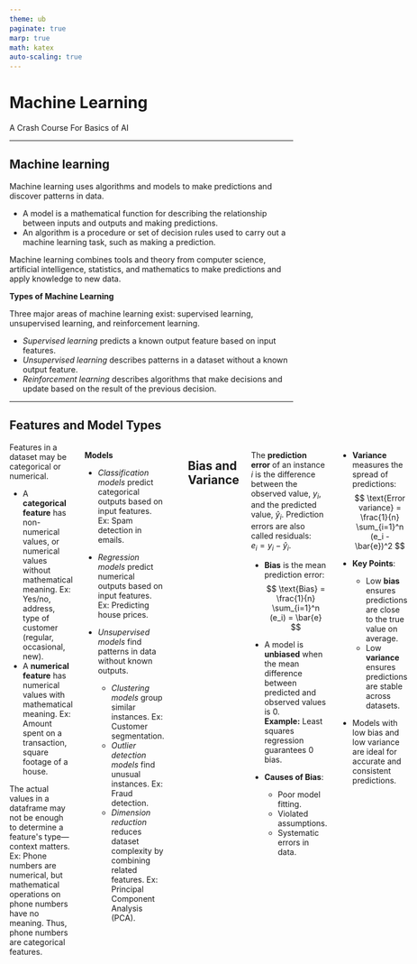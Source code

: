 ```yaml
---
theme: ub
paginate: true
marp: true
math: katex
auto-scaling: true
---
```


<!-- _backgroundImage: "url('../slides/title.png')" -->
<!-- _paginate: skip -->

# Machine Learning 

<span class="subtitle">A Crash Course For Basics of AI</span>

---

## Machine learning

Machine learning uses algorithms and models to make predictions and discover patterns in data. 

- A model is a mathematical function for describing the relationship between inputs and outputs and making predictions.
-  An algorithm is a procedure or set of decision rules used to carry out a machine learning task, such as making a prediction. 

Machine learning combines tools and theory from computer science, artificial intelligence, statistics, and mathematics to make predictions and apply knowledge to new data.

**Types of Machine Learning**

Three major areas of machine learning exist: supervised learning, unsupervised learning, and reinforcement learning.

- *Supervised learning* predicts a known output feature based on input features.
- *Unsupervised learning* describes patterns in a dataset without a known output feature.
- *Reinforcement learning* describes algorithms that make decisions and update based on the result of the previous decision.

---

## Features and Model Types

<div class="columns">
<div>
Features in a dataset may be categorical or numerical.

- A **categorical feature** has non-numerical values, or numerical values without mathematical meaning. Ex: Yes/no, address, type of customer (regular, occasional, new).
- A **numerical feature** has numerical values with mathematical meaning. Ex: Amount spent on a transaction, square footage of a house.
  
The actual values in a dataframe may not be enough to determine a feature's type—context matters. Ex: Phone numbers are numerical, but mathematical operations on phone numbers have no meaning. Thus, phone numbers are categorical features.
</div>

<div>

**Models**
- *Classification models* predict categorical outputs based on input features. Ex: Spam detection in emails.
- *Regression models* predict numerical outputs based on input features. Ex: Predicting house prices.
- *Unsupervised models* find patterns in data without known outputs.

  - *Clustering models* group similar instances. Ex: Customer segmentation.
  - *Outlier detection models* find unusual instances. Ex: Fraud detection.
  - *Dimension reduction* reduces dataset complexity by combining related features. Ex: Principal Component Analysis (PCA).
</div>

---

## Bias and Variance

<div class="columns">
<div>

The **prediction error** of an instance $i$ is the difference between the observed value, $y_i$, and the predicted value, $\hat{y}_i$. Prediction errors are also called residuals:  
$e_i = y_i - \hat{y}_i$.

- **Bias** is the mean prediction error:
  $$
  \text{Bias} = \frac{1}{n} \sum_{i=1}^n (e_i) = \bar{e}
  $$

- A model is **unbiased** when the mean difference between predicted and observed values is 0.  
  **Example:** Least squares regression guarantees 0 bias.

- **Causes of Bias**:
  - Poor model fitting.
  - Violated assumptions.
  - Systematic errors in data.

</div>
<div>

- **Variance** measures the spread of predictions:
  $$
  \text{Error variance} = \frac{1}{n} \sum_{i=1}^n (e_i - \bar{e})^2
  $$

- **Key Points**:
  - Low **bias** ensures predictions are close to the true value on average.
  - Low **variance** ensures predictions are stable across datasets.

- Models with low bias and low variance are ideal for accurate and consistent predictions.

</div>
</div>

---

## Error Variance vs. Prediction Variance

<div class="columns">
<div>

Two types of variance are often used in machine learning:

- **Error variance**: Variance of a model's prediction errors.
- **Prediction variance**: Variance of the predicted values, $\hat{y}_i$.

**Prediction variance** is calculated as:
$$
\text{Prediction variance} = \frac{1}{n} \sum_{i=1}^n (\hat{y}_i - \bar{\hat{y}}_i)^2
$$

Where $\bar{\hat{y}}_i$ is the mean predicted value.

- Models with **low error variance** often have **high prediction variance**.
- Predicted values $\hat{y}_i$ with low variance closely approximate the observed values, resulting in smaller errors.

</div>
<div>

![Relationship between error variance and prediction variance.](../slides/ml_imgs/variance_prediction.png)

<figcaption class="small-caption">

1. A polynomial model uses a polynomial function of the input features to predict the output feature.  **Example**: A third-degree polynomial is $y = w_0 + w_1x + w_2x^2 + w_3x^3$.  
2. Models with a higher degree are more complex and have lower error variance.  
3. Models with a higher degree also have more varied predictions. As error variance decreases, prediction variance increases.
</figcaption>

</div>
</div>

---

## Underfitting vs. Overfitting

A model is **underfitted** if the model is too simple to fit the data well. Underfitted models do not explain changes in the output feature sufficiently and will score poorly during model evaluation.  
A model is **overfitted** if the model is too complicated and fits the data too closely. Overfitted models do not generalize well to new data. A model that fits the general trend in the data without too much complexity is preferred.

<div class="columns">
<div>

![Comparison of underfitting, good fit, and overfitting using linear, spline, and polynomial models.](../slides/ml_imgs/underfitting_overfitting.png)

<figcaption class="small-caption">

1. Consider three models for predicting price based on distance: a linear model, a spline model, and a polynomial model.  
2. The linear model fits the positive trend in the scatter plot but may be too simple. The linear model is likely underfitted.  
3. The spline model divides distance into smaller ranges and fits a separate curve within each range.  
4. The spline model is more complicated but fits the trend well. Using a spline model is a good balance between complexity and interpretability.  
5. The polynomial model is the most complex. The polynomial model is likely overfitted, since new data are unlikely to follow the same trend.
</figcaption>

</div>
<div>

**Key Takeaways**:
- **Underfitting**: The model is too simple to capture the trends in the data.  
  - Example: Linear model.  
- **Good Fit**: The model captures the general trends in the data without being overly complex.  
  - Example: Spline model.  
- **Overfitting**: The model is too complex and fits noise in the data rather than general trends.  
  - Example: Polynomial model.  

</div>
</div>

---

## Bias-Variance Tradeoff
<div class="columns">
<div>

**Mean squared error (MSE)** is the average of squared prediction errors:

$$
\text{MSE} = \frac{1}{n} \sum_{i=1}^n (y_i - \hat{y}_i)^2 = \frac{1}{n} \sum_{i=1}^n (e_i)^2
$$

MSE can be decomposed into **bias** and **prediction variance**:

$$
\text{MSE} = \text{Bias}^2 + \text{Prediction variance}
$$

Models with accurate predictions have low MSE. Bias and prediction variance are inversely related:
- **Complex models** have lower bias but higher prediction variance.
- An **optimal model** balances these two.

</div>
<div>

![Bias-variance tradeoff showing MSE, Bias, and Prediction Variance against model complexity.](../slides/ml_imgs/bias_variance_tradeoff.png)

<figcaption class="small-caption">

1. As model complexity increases, prediction variance increases.  
2. As model complexity increases, bias decreases.  
3. An optimal model minimizes MSE by balancing bias and prediction variance.
</figcaption>

</div>
</div>

---


<!-- _backgroundImage: "url('../slides/title.png')" -->
<!-- _paginate: skip -->

# Classification Models

---

## K-Nearest Neighbors (KNN)

*knn is a supervised classification algorithm that predicts the class of an output feature based on the class of other instances with the most similar, or "nearest," input features.*

<div class="columns">
<div>

**k-nearest neighbors** is a supervised classification algorithm that predicts the class of an output feature based on the class of other instances with the most similar, or "nearest," input features. 

1. Identify the $k$ nearest instances using a distance measure.
2. Determine the class of each neighbor's output feature.
3. The most frequently occurring class among the $k$ closest instances becomes the prediction.
</div>

<div>

![KNN algorithm](../slides/ml_imgs/knn_penguin.gif)
</div>

---

## k-Nearest Neighbors Algorithm

<div class="columns">
<div>

Let $\mathbf{x}_i = (x_{1i}, x_{2i}, \dots, x_{pi})$ denote the $p$ input features from instance $i$, and let $y_i$ denote the output feature.  
Let $n$ denote the number of instances in a dataset.  

A new instance $\mathbf{x}^*$ is classified in k-nearest neighbors by:
- Identifying the $k$-nearest instances to $\mathbf{x}^*$.
- Assigning the most common class among the neighbors as the prediction.

</div>
<div>

**k-nearest neighbors classification**

To classify a new instance, $\mathbf{x}^*$:
1. Select an integer value for $k$.  
2. Calculate the distance between $\mathbf{x}^*$ and all other $\mathbf{x}_i$ from $i = 1, \dots, n$.  
3. Sort the distances from smallest to largest and identify $i$ for the $k$ smallest distances.  
   The instances with the smallest distances to $\mathbf{x}^*$ are the nearest neighbors.  
4. Calculate the proportion of times each class occurs in the $k$ nearest neighbors.  
   These proportions represent the predicted probabilities of class membership.  
5. The predicted class for $\mathbf{x}^*$ is the class that occurs most often in the nearest neighbors.

</div>
</div>

---

## k-Nearest Neighbors Algorithm (cont.)

<div class="center-img">
  <img src="../slides/ml_imgs/knn_algo.gif" alt="KNN algorithm">
</div>

---

## Selecting an appropriate k

- You will learn the optimal value of $k$ by testing different values and evaluating the model's performance.

<div class="columns">
<div>

A **hyperparameter** is a user-defined setting in a machine learning model that is not estimated during model fitting. Changing the values of a hyperparameter affects the model's performance and predictions.

In **k-nearest neighbors**, the two main hyperparameters are:
1. The value of $k$ (number of neighbors).
2. The distance measure (e.g., Euclidean distance).

</div>
<div>

- **Impact of $k$**:
  - Setting $k$ too small leads to predictions based on very few instances, which makes the model highly variable.
  - Setting $k$ too large often results in underfitting because the model averages over many instances.
  
- **Practical Consideration**:
  - In practice, $k$ is typically set between 3 and 15 for most applications.

</div>
</div>

---

<div class="center-img">
  <img src="../slides/ml_imgs/knn_k.gif" alt="KNN algorithm">
</div>

---

## Decision Boundaries

<div class="columns">
<div>

**What are Decision Boundaries?**  
Decision boundaries represent the dividing line (or surface) that separates one class from another in a classification problem. They determine how a machine learning model assigns labels to data points based on their input features.  

**Visualization**:  
- For one or two input features, decision boundaries can be visualized as lines or curves in a scatter plot.  
- When the number of input features $p > 2$, decision boundaries can be visualized using multiple scatter plots or projections.  

**Applications**:  
- Diagnose overfitting or underfitting by analyzing the complexity of boundaries.  
- Fine-tune hyperparameters to balance model complexity and generalization.

</div>
<div>

**Why are Decision Boundaries Important?**  
1. **Understanding Model Behavior**:
   - Interpret how a model predicts classes for different regions of the feature space.  

2. **Evaluating Model Strengths and Weaknesses**:
   - Highlight areas of good performance or ambiguity (e.g., overlapping classes).

3. **Comparing Models**:
   - Compare different models visually by analyzing the shape, flexibility, and generalization of their boundaries.

4. **Practical Use**:
   - Particularly useful in classification problems like spam detection, disease diagnosis, or fraud detection, where understanding the decision-making process is critical.

</div>
</div>

---

<div class="center-img">
  <img src="../slides/ml_imgs/decision_boundary.gif" alt="KNN algorithm" width="700px">
</div>

---

## Distance Measures in k-Nearest Neighbors

<div class="columns">
<div>

k-nearest neighbors classifies instances based on the $k$ closest instances.  
The choice of distance measure determines how neighbors are identified, which can affect results.

### Common Distance Measures:
1. **Euclidean Distance**:
   - Measures straight-line distance.  
   - Formula:  
     $$
     d_E(j, k) = \sqrt{\sum_{i=1}^p (x_{ij} - x_{ik})^2}
     $$

</div>
<div>

2. **Manhattan Distance**:
   - Also called "city block distance."  
   - Formula:  
     $$
     d_M(j, k) = \sum_{i=1}^p |x_{ij} - x_{ik}|
     $$

3. **Minkowski Distance**:
   - Generalizes both Euclidean and Manhattan distances with power $m$.  
   - Formula:  
     $$
     d_m(j, k) = \left(\sum_{i=1}^p |x_{ij} - x_{ik}|^m \right)^{1/m}
     $$

**Special Cases**:
- Minkowski distance with $m = 2$ is Euclidean distance.  
- Minkowski distance with $m = 1$ is Manhattan distance.  

</div>
</div>

---

<div class="center-img">
  <img src="../slides/ml_imgs/distance_measure.gif" alt="KNN algorithm" width="700px">
</div>

---

## Advantages and Disadvantages of k-Nearest Neighbors

<div class="columns">
<div>

**Advantages**:  
- k-Nearest Neighbors (k-NN) is a flexible classification model that can predict multiple classes.  
- It relies on the most similar instances, making it straightforward and interpretable.

**Disadvantages**:  
- **Distance-based algorithms** only consider similarity between input features, not relationships between input and output.  
- k-NN cannot describe or quantify the relationship between input and output features.

</div>
<div>

**Sensitivity to Units and Magnitude**:  
- Distance-based algorithms like k-NN are sensitive to the scale of input features.  
  **Example**: The distance between the body mass of penguins depends on whether it is measured in grams or kilograms.  
- Input features should be **standardized** before using k-NN.

**Standardized Features**:  
- Features are scaled to have a mean of 0 and a standard deviation of 1.  
- Formula for standardization:  
  $$
  z = \frac{x - \bar{x}}{s}
  $$
- Standardized values are also referred to as **z-scores**.

</div>
</div>
